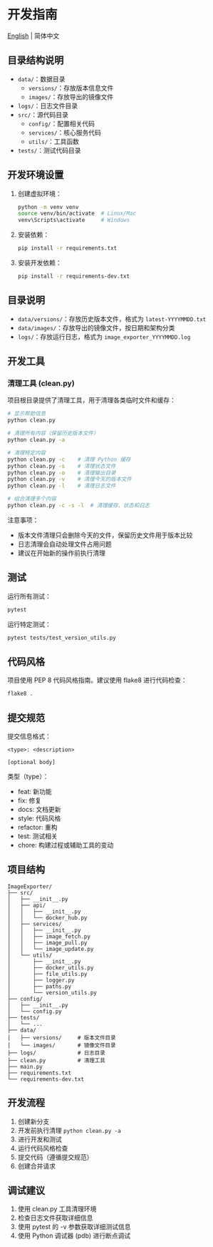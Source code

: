 # 开发指南

[English](DEVELOPMENT_EN.md) | 简体中文

## 目录结构说明

- `data/`：数据目录
  - `versions/`：存放版本信息文件
  - `images/`：存放导出的镜像文件
- `logs/`：日志文件目录
- `src/`：源代码目录
  - `config/`：配置相关代码
  - `services/`：核心服务代码
  - `utils/`：工具函数
- `tests/`：测试代码目录

## 开发环境设置

1. 创建虚拟环境：
   ```bash
   python -m venv venv
   source venv/bin/activate  # Linux/Mac
   venv\Scripts\activate     # Windows
   ```

2. 安装依赖：
   ```bash
   pip install -r requirements.txt
   ```

3. 安装开发依赖：
   ```bash
   pip install -r requirements-dev.txt
   ```

## 目录说明

- `data/versions/`：存放历史版本文件，格式为 `latest-YYYYMMDD.txt`
- `data/images/`：存放导出的镜像文件，按日期和架构分类
- `logs/`：存放运行日志，格式为 `image_exporter_YYYYMMDD.log`

## 开发工具

### 清理工具 (clean.py)

项目根目录提供了清理工具，用于清理各类临时文件和缓存：

```bash
# 显示帮助信息
python clean.py

# 清理所有内容（保留历史版本文件）
python clean.py -a

# 清理特定内容
python clean.py -c    # 清理 Python 缓存
python clean.py -s    # 清理状态文件
python clean.py -o    # 清理输出目录
python clean.py -v    # 清理今天的版本文件
python clean.py -l    # 清理日志文件

# 组合清理多个内容
python clean.py -c -s -l  # 清理缓存、状态和日志
```

注意事项：
- 版本文件清理只会删除今天的文件，保留历史文件用于版本比较
- 日志清理会自动处理文件占用问题
- 建议在开始新的操作前执行清理

## 测试

运行所有测试：
```bash
pytest
```

运行特定测试：
```bash
pytest tests/test_version_utils.py
```

## 代码风格

项目使用 PEP 8 代码风格指南。建议使用 flake8 进行代码检查：
```bash
flake8 .
```

## 提交规范

提交信息格式：
```
<type>: <description>

[optional body]
```

类型（type）：
- feat: 新功能
- fix: 修复
- docs: 文档更新
- style: 代码风格
- refactor: 重构
- test: 测试相关
- chore: 构建过程或辅助工具的变动

## 项目结构

```
ImageExporter/
├── src/
│   ├── __init__.py
│   ├── api/
│   │   ├── __init__.py
│   │   └── docker_hub.py
│   ├── services/
│   │   ├── __init__.py
│   │   ├── image_fetch.py
│   │   ├── image_pull.py
│   │   └── image_update.py
│   └── utils/
│       ├── __init__.py
│       ├── docker_utils.py
│       ├── file_utils.py
│       ├── logger.py
│       ├── paths.py
│       └── version_utils.py
├── config/
│   ├── __init__.py
│   └── config.py
├── tests/
│   └── ...
├── data/
│   ├── versions/     # 版本文件目录
│   └── images/       # 镜像文件目录
├── logs/             # 日志目录
├── clean.py          # 清理工具
├── main.py
├── requirements.txt
└── requirements-dev.txt
```

## 开发流程

1. 创建新分支
2. 开发前执行清理 `python clean.py -a`
3. 进行开发和测试
4. 运行代码风格检查
5. 提交代码（遵循提交规范）
6. 创建合并请求

## 调试建议

1. 使用 clean.py 工具清理环境
2. 检查日志文件获取详细信息
3. 使用 pytest 的 -v 参数获取详细测试信息
4. 使用 Python 调试器 (pdb) 进行断点调试